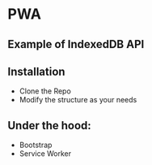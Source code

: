 # PWA
## Example of IndexedDB API

## Installation

- Clone the Repo
- Modify the structure as your needs

## Under the hood:
- Bootstrap
- Service Worker